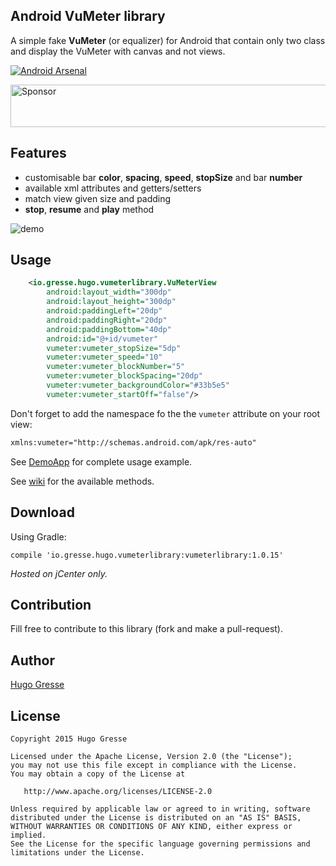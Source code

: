 ## Android VuMeter library

A simple fake **VuMeter** (or equalizer) for Android that contain only two class and display the VuMeter with canvas and not views. 

[![Android Arsenal](https://img.shields.io/badge/Android%20Arsenal-Android%20VuMeter-green.svg?style=flat)](https://android-arsenal.com/details/1/2344)

<a target='_blank' rel='nofollow' href='https://app.codesponsor.io/link/GLNEizAHyYif3D2Sb46Vfx1q/HugoGresse/AndroidVuMeter'>
  <img alt='Sponsor' width='888' height='68' src='https://app.codesponsor.io/embed/GLNEizAHyYif3D2Sb46Vfx1q/HugoGresse/AndroidVuMeter.svg' />
</a>

Features
--------

- customisable bar **color**, **spacing**, **speed**, **stopSize** and bar **number**
- available xml attributes and getters/setters
- match view given size and padding
- **stop**, **resume** and **play** method

![demo](https://github.com/HugoGresse/AndroidVuMeter/blob/master/demo.gif)

Usage
-----
```xml
    <io.gresse.hugo.vumeterlibrary.VuMeterView
        android:layout_width="300dp"
        android:layout_height="300dp"
        android:paddingLeft="20dp"
        android:paddingRight="20dp"
        android:paddingBottom="40dp"
        android:id="@+id/vumeter"
        vumeter:vumeter_stopSize="5dp"
        vumeter:vumeter_speed="10"
        vumeter:vumeter_blockNumber="5"
        vumeter:vumeter_blockSpacing="20dp"
        vumeter:vumeter_backgroundColor="#33b5e5"
        vumeter:vumeter_startOff="false"/>
```

Don't forget to add the namespace fo the the `vumeter` attribute on your root view: 
```xml
xmlns:vumeter="http://schemas.android.com/apk/res-auto"
```

See [DemoApp](https://github.com/HugoGresse/AndroidVuMeter/blob/master/app/src/main/java/io/gresse/hugo/vumeter/MainActivity.java) for complete usage example.

See [wiki](https://github.com/HugoGresse/AndroidVuMeter/wiki) for the available methods. 

Download
--------

Using Gradle:
```
compile 'io.gresse.hugo.vumeterlibrary:vumeterlibrary:1.0.15'
```

*Hosted on jCenter only.* 

Contribution
------
Fill free to contribute to this library (fork and make a pull-request). 

Author
------
[Hugo Gresse](http://hugo.gresse.io)


License
--------
``` 
Copyright 2015 Hugo Gresse

Licensed under the Apache License, Version 2.0 (the "License");
you may not use this file except in compliance with the License.
You may obtain a copy of the License at

   http://www.apache.org/licenses/LICENSE-2.0

Unless required by applicable law or agreed to in writing, software
distributed under the License is distributed on an "AS IS" BASIS,
WITHOUT WARRANTIES OR CONDITIONS OF ANY KIND, either express or implied.
See the License for the specific language governing permissions and
limitations under the License.
```
